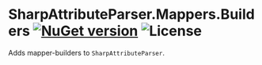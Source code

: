 # SharpAttributeParser.Mappers.Builders [![NuGet version](https://img.shields.io/nuget/v/SharpAttributeParser.Mappers.Builders.svg?style=plastic)](https://www.nuget.org/packages/SharpAttributeParser.Mappers.Builders/) ![License](https://img.shields.io/github/license/SharpAttributeParser/SharpAttributeParser.Mappers.Builders?style=plastic)

Adds mapper-builders to `SharpAttributeParser`.
